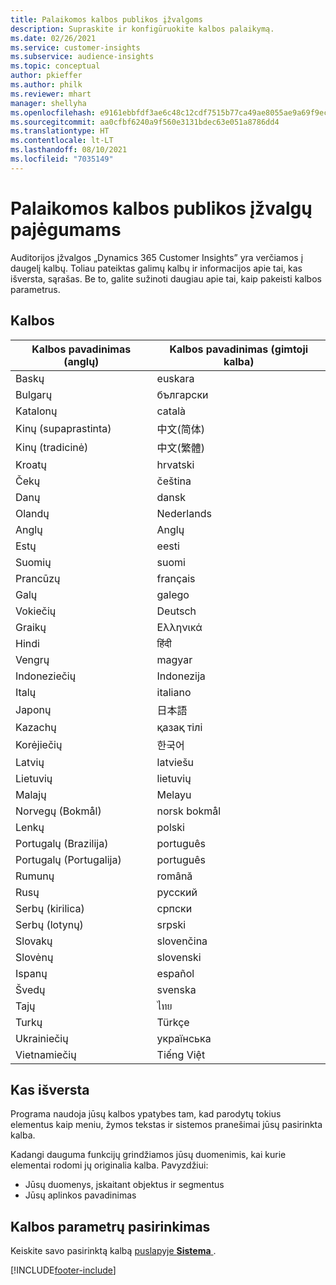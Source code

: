 ```yaml
---
title: Palaikomos kalbos publikos įžvalgoms
description: Supraskite ir konfigūruokite kalbos palaikymą.
ms.date: 02/26/2021
ms.service: customer-insights
ms.subservice: audience-insights
ms.topic: conceptual
author: pkieffer
ms.author: philk
ms.reviewer: mhart
manager: shellyha
ms.openlocfilehash: e9161ebbfdf3ae6c48c12cdf7515b77ca49ae8055ae9a69f9ec314bc1247aeaf
ms.sourcegitcommit: aa0cfbf6240a9f560e3131bdec63e051a8786dd4
ms.translationtype: HT
ms.contentlocale: lt-LT
ms.lasthandoff: 08/10/2021
ms.locfileid: "7035149"
---
```

# <a name="supported-languages-for-audience-insights-capability"></a>Palaikomos kalbos publikos įžvalgų pajėgumams

Auditorijos įžvalgos „Dynamics 365 Customer Insights” yra verčiamos į daugelį kalbų. Toliau pateiktas galimų kalbų ir informacijos apie tai, kas išversta, sąrašas. Be to, galite sužinoti daugiau apie tai, kaip pakeisti kalbos parametrus. 

## <a name="languages"></a>Kalbos

| Kalbos pavadinimas (anglų)|  Kalbos pavadinimas (gimtoji kalba) |
| ------------- | ------------- |
| Baskų | euskara |
| Bulgarų | български |
| Katalonų | català |
| Kinų (supaprastinta) | 中文(简体) |
| Kinų (tradicinė) | 中文(繁體) |
| Kroatų | hrvatski |
| Čekų | čeština |
| Danų | dansk |
| Olandų | Nederlands |
| Anglų | Anglų |
| Estų | eesti |
| Suomių | suomi |
| Prancūzų | français |
| Galų | galego |
| Vokiečių | Deutsch |
| Graikų | Ελληνικά |
| Hindi | हिंदी |
| Vengrų | magyar |
| Indoneziečių | Indonezija |
| Italų | italiano |
| Japonų | 日本語 |
| Kazachų | қазақ тілі |
| Korėjiečių | 한국어 |
| Latvių | latviešu |
| Lietuvių | lietuvių |
| Malajų | Melayu |
| Norvegų (Bokmål) | norsk bokmål |
| Lenkų | polski |
| Portugalų (Brazilija) | português |
| Portugalų (Portugalija) | português |
| Rumunų | română |
| Rusų | pусский |
| Serbų (kirilica) | српски |
| Serbų (lotynų) | srpski |
| Slovakų | slovenčina |
| Slovėnų | slovenski |
| Ispanų | español |
| Švedų | svenska |
| Tajų | ไทย |
| Turkų | Türkçe |
| Ukrainiečių | українська |
| Vietnamiečių | Tiếng Việt |

## <a name="whats-translated"></a>Kas išversta

Programa naudoja jūsų kalbos ypatybes tam, kad parodytų tokius elementus kaip meniu, žymos tekstas ir sistemos pranešimai jūsų pasirinkta kalba.

Kadangi dauguma funkcijų grindžiamos jūsų duomenimis, kai kurie elementai rodomi jų originalia kalba. Pavyzdžiui:

- Jūsų duomenys, įskaitant objektus ir segmentus
- Jūsų aplinkos pavadinimas

## <a name="choose-your-language-settings"></a>Kalbos parametrų pasirinkimas  

Keiskite savo pasirinktą kalbą [puslapyje **Sistema** ](system.md).


[!INCLUDE[footer-include](../includes/footer-banner.md)]